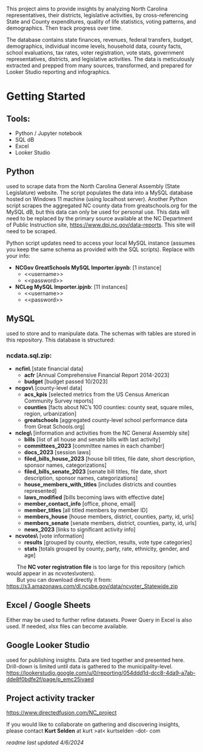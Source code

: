 This project aims to provide insights by analyzing North Carolina representatives, their districts, legislative activities, by cross-referencing State and County expenditures, quality of life statistics, voting patterns, and demographics. Then track progress over time.

The database contains state finances, revenues, federal transfers, budget, demographics, individual income levels, household data, county facts, school evaluations, tax rates, voter registration, vote stats, government representatives, districts, and legislative activities. The data is meticulously extracted and prepped from many sources, transformed, and prepared for Looker Studio reporting and infographics.


# Getting Started

## Tools:

- Python / Jupyter notebook
- SQL dB
- Excel
- Looker Studio

## Python
used to scrape data from the North Carolina General Assembly (State Legislature) website. The script populates the data into a MySQL database hosted on Windows 11 machine (using localhost server). Another Python script scrapes the aggregated NC county data from greatschools.org for the MySQL dB, but this data can only be used for personal use. This data will need to be replaced by the primary source available at the NC Department of Public Instruction site, <https://www.dpi.nc.gov/data-reports>. This site will need to be scraped.

Python script updates need to access your local MySQL instance (assumes you keep the same schema as provided with the SQL scripts). Replace with your info:

- **NCGov GreatSchools MySQL Importer.ipynb**: \[1 instance\]
  - &lt;<username&gt;>
  - &lt;<password&gt;>
- **NCLeg MySQL Importer.ipjnb**: \[11 instances\]
  - &lt;<username&gt;>
  - &lt;<password&gt;>

## MySQL
used to store and to manipulate data. The schemas with tables are stored in this repository. This database is structured:
### ncdata.sql.zip:
- **ncfin\\** \[state financial data\]
  - **acfr** \[Annual Comprehensive Financial Report 2014-2023\]
  - **budget** \[budget passed 10/2023\]
- **ncgov\\** \[county-level data\]
  - **acs_kpis** \[selected metrics from the US Census American Community Survey reports\]
  - **counties** \[facts about NC’s 100 counties: county seat, square miles, region, urbanization\]
  - **greatschools** \[aggregated county-level school performance data from Great Schools.org\]
- **ncleg\\** \[information and activities from the NC General Assembly site\]
  - **bills** \[list of all house and senate bills with last activity\]
  - **committees_2023** \[committee names in each chamber\]
  - **docs_2023** \[session laws\]
  - **filed_bills_house_2023** \[house bill titles, file date, short description, sponsor names, categorizations\]
  - **filed_bills_senate_2023** \[senate bill titles, file date, short description, sponsor names, categorizations\]
  - **house_members_with_titles** \[includes districts and counties represented\]
  - **laws_modified** \[bills becoming laws with effective date\]
  - **member_contact_info** \[office, phone, email\]
  - **member_titles** \[all titled members by member ID\]
  - **members_house** \[house members, district, counties, party, id, urls\]
  - **members_senate** \[senate members, district, counties, party, id, urls\]
  - **news_2023** \[links to significant activity info\]
- **ncvotes\\** \[vote information\]
  - **results** \[grouped by county, election, results, vote type categories\]
  - **stats** \[totals grouped by county, party, rate, ethnicity, gender, and age\]

&nbsp;&nbsp;&nbsp;&nbsp;&nbsp;&nbsp; The **NC voter registration file** is too large for this repository (which would appear in as ncvotes\\voters).  
&nbsp;&nbsp;&nbsp;&nbsp;&nbsp;&nbsp; But you can download directly it from: <https://s3.amazonaws.com/dl.ncsbe.gov/data/ncvoter_Statewide.zip>

## Excel / Google Sheets 
Either may be used to further refine datasets. Power Query in Excel is also used. If needed, xlsx files can become available.

## Google Looker Studio
used for publishing insights. Data are tied together and presented here. Drill-down is limited until data is gathered to the municipality-level. <https://lookerstudio.google.com/u/0/reporting/054ddd1d-dcc8-4da9-a7ab-dde8f0bdfe2f/page/p_emc25ivaed>

## Project activity tracker
<https://www.directedfusion.com/NC_project>

If you would like to collaborate on gathering and discovering insights, please contact **Kurt Selden** at kurt >at< kurtselden -dot- com

*readme last updated 4/6/2024*
